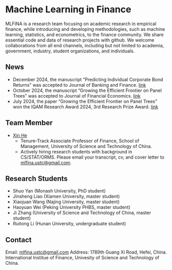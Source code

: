 # Machine Learning in Finance 

MLFINA is a research team focusing on academic research in empirical finance, while introducing and developing methodologies, such as machine learning, statistics, and econometrics, to the finance community. We share essential code and data of research projects with github. We welcome collaborations from all end channels, including but not limited to academia, government, industry, student organizations, and individuals.

## News

- December 2024, the manuscript “Predicting Individual Corporate Bond Returns” was accepted to Journal of Banking and Finance. [link](https://papers.ssrn.com/sol3/papers.cfm?abstract_id=3870306)
- October 2024, the manuscript “Growing the Efficient Frontier on Panel Trees” was accepted to Journal of Financial Economics. [link](https://papers.ssrn.com/sol3/papers.cfm?abstract_id=3949463)
- July 2024, the paper “Growing the Efficient Frontier on Panel Trees” won the IQAM Research Award 2024, 3rd Research Prize Award. [link](https://iqam-research.de/forschungspreis/iqam-research-prize-2024/#content-wrapper)

## Team Member

- [Xin He](www.xinhesean.com)
  - Tenure-Track Associate Professor of Finance, School of Management, University of Science and Technology of China.
  - Actively hiring research students with background in CS/STAT/ORMS. Please email your transcript, cv, and cover letter to mlfina.ustc@gmail.com.

## Research Students

- Shuo Yan (Monash University, PhD student)
- Jinsheng Liao (Xiamen University, master student)
- Xiaojuan Wang (Najing University, master student)
- Haoyuan Wei (Peking University PHBS, master student)
- Ji Zhang (University of Science and Technology of China, master student)
- Ruitong Li (Hunan University, undergraduate student)

## Contact

Email: mlfina.ustc@gmail.com
Address: 1789th Guang Xi Road, Hefei, China. International Institue of Finance, Univesity of Science and Technology of China.
